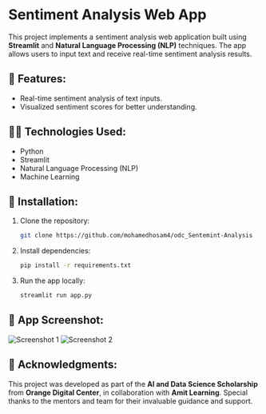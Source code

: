 
# Sentiment Analysis Web App

This project implements a sentiment analysis web application built using **Streamlit** and **Natural Language Processing (NLP)** techniques. The app allows users to input text and receive real-time sentiment analysis results.

## 🌟 Features:
- Real-time sentiment analysis of text inputs.
- Visualized sentiment scores for better understanding.

## 🧑‍💻 Technologies Used:
- Python
- Streamlit
- Natural Language Processing (NLP)
- Machine Learning

## 🔧 Installation:
1. Clone the repository:
    ```bash
    git clone https://github.com/mohamedhosam4/odc_Sentemint-Analysis
    ```
2. Install dependencies:
    ```bash
    pip install -r requirements.txt
    ```
3. Run the app locally:
    ```bash
    streamlit run app.py
    ```

## 📸 App Screenshot:
![Screenshot 1](images/Screenshot%202025-05-06%20005715.png)
![Screenshot 2](images/Screenshot%202025-05-06%20005646.png)



## 📝 Acknowledgments:
This project was developed as part of the **AI and Data Science Scholarship** from **Orange Digital Center**, in collaboration with **Amit Learning**. Special thanks to the mentors and team for their invaluable guidance and support.
